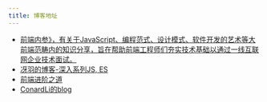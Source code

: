 ```yaml
---
title: 博客地址
---
```


- [前端内参》，有关于JavaScript、编程范式、设计模式、软件开发的艺术等大前端范畴内的知识分享，旨在帮助前端工程师们夯实技术基础以通过一线互联网企业技术面试。](https://github.com/coffe1891/frontend-hard-mode-interview)
- [冴羽的博客-深入系列JS, ES](https://github.com/mqyqingfeng/Blog)
- [前端进阶之道](https://yuchengkai.cn/)
- [ConardLi的blog](http://www.conardli.top/blog/)

